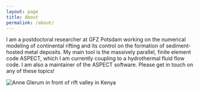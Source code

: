 ```yaml
---
layout: page
title: About
permalink: /about/
---
```


I am a postdoctoral researcher at GFZ Potsdam working on the numerical modeling of continental rifting and its control on the formation of sediment-hosted metal deposits. My main tool is the massively parallel, finite element code ASPECT, which I am currently coupling to a hydrothermal fluid flow code. I am also a maintainer of the ASPECT software. Please get in touch on any of these topics!

![Anne Glerum in front of rift valley in Kenya](https://github.com/anne-glerum/anne-glerum.github.io/raw/master/myblog/assets/images/Anne_RiftValley.jpg "Anne Glerum in front of rift valley in Kenya")
